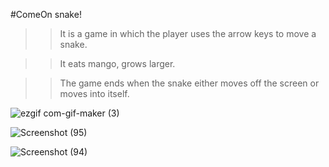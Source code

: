 #ComeOn snake!

>> It is a game in which the player uses the arrow keys to move a snake.

>> It eats mango, grows larger.

>> The game ends when the snake either moves off the screen or moves into itself.

![ezgif com-gif-maker (3)](https://user-images.githubusercontent.com/51704455/102701632-f5146880-427e-11eb-9fdc-2d60772af7cf.gif)


![Screenshot (95)](https://user-images.githubusercontent.com/51704455/102701639-02c9ee00-427f-11eb-9cd2-87e00491b2dd.png)


![Screenshot (94)](https://user-images.githubusercontent.com/51704455/102701641-08bfcf00-427f-11eb-9ee5-2a49923799c5.png)






